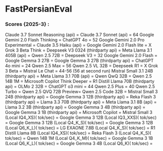 # FastPersianEval

### Scores {2025-3} :

Claude 3.7 Sonnet Reasoning (api) = 
Claude 3.7 Sonnet (api) = 64
Google Gemini 2.0 Flash Thinking = 
ChatGPT 4o = 52
Google Gemini 2.0 Pro Experimental =
Claude 3.5 Haiku (api) =
Google Gemini 2.0 Flash lite =
X Grok 3 Beta Think =
Deepseek V3 0324 (thirdparty api) =
Meta Llama 3.1 405B (api) = 
Qwen 2.5 72B =
Deepseek V3 = 32
Google Gemini 2.0 Flash =
Google Gemma 3 27B =
Google Gemma 3 27B (thirdparty api) =
ChatGPT 4o mini = 24
Qwen 2.5 Max = 56
Qwen 2.5 VL 32B =
Deepseek R1 =
X Grok 3 Beta =
Mistral Le Chat = 44-56 (56 at second run)
Mistral Small 3.1 24B (thirdparty api) =
Meta Llama 3.1 70B (api) =
Qwen QwQ 32B =
Qwen 2.5 14B 1M =
Microsoft Copilot Think Deeper =
R1 Distill Llama 70B (thirdparty api) =
OLMo 2 32B =
ChatGPT o3 mini = 44
Qwen 2.5 Plus = 40
Qwen 2.5 Turbo =
Qwen 2.5 QVQ 72B Preview=
Qwen 2.5 Code 32B =
Mistral Small 3 24B (thirdparty api) =
Google Gemma 3 12B (thirdparty api) =
Reka Flash 3 (thirdparty api) =
Llama 3.3 70B (thirdparty api) = 
Meta Llama 3.1 8B (api) =
Llama 3.2 3B (thirdparty api) = 
Google Gemma 3 4B (thirdparty api) =
Google Gemma 3 1B (thirdparty api) =
Microsoft Copilot = 
Mistral Small 3 (Local IQ4_XS)( tok/sec) =
Google Gemma 3 12B (Local IQ3_XXS)( tok/sec) =
Google Gemma 3 12B (Local Q4_K_S)( tok/sec) =
Google Gemma 3 12B (Local Q6_K_L)( tok/sec) =
LG EXAONE 7.8B (Local Q4_K_S)( tok/sec) =
R1 Distill Llama 8B (Local IQ4_XS)( tok/sec) =
Reka Flash 3 (Local Q4_K_S)( tok/sec) =
Qwen 14B 1M (Local Q4_K_M)( tok/sec) =
Google Gemma 3 1B (Local Q6_K_L)( tok/sec) =
Google Gemma 3 4B (Local Q6_K)( tok/sec) =
